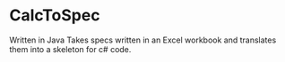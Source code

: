 # CalcToSpec
Written in Java
Takes specs written in an Excel workbook and translates them into a skeleton for c# code.
